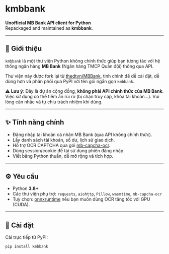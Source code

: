 # kmbbank

**Unofficial MB Bank API client for Python**  
Repackaged and maintained as **kmbbank**.

---

## 📌 Giới thiệu

`kmbbank` là một thư viện Python không chính thức giúp bạn tương tác với hệ thống ngân hàng **MB Bank** (Ngân hàng TMCP Quân đội) thông qua API.  

Thư viện này được fork lại từ [thedtvn/MBBank](https://github.com/thedtvn/MBBank), tinh chỉnh để dễ cài đặt, dễ dùng hơn và phân phối qua PyPI với tên gói ngắn gọn `kmbbank`.  

⚠️ **Lưu ý**: Đây là dự án cộng đồng, **không phải API chính thức của MB Bank**. Việc sử dụng có thể tiềm ẩn rủi ro (bị chặn truy cập, khóa tài khoản…). Vui lòng cân nhắc và tự chịu trách nhiệm khi dùng.

---

## ✨ Tính năng chính

- Đăng nhập tài khoản cá nhân MB Bank (qua API không chính thức).  
- Lấy danh sách tài khoản, số dư, lịch sử giao dịch.  
- Hỗ trợ OCR CAPTCHA qua gói [mb-capcha-ocr](https://pypi.org/project/mb-capcha-ocr/).  
- Dùng session/cookie để tái sử dụng phiên đăng nhập.  
- Viết bằng Python thuần, dễ mở rộng và tích hợp.

---

## ⚙️ Yêu cầu

- Python **3.8+**  
- Các thư viện phụ trợ: `requests`, `aiohttp`, `Pillow`, `wasmtime`, `mb-capcha-ocr`  
- Tuỳ chọn: [onnxruntime](https://onnxruntime.ai/getting-started) nếu bạn muốn dùng OCR tăng tốc với GPU (CUDA).

---

## 🚀 Cài đặt

Cài trực tiếp từ PyPI:

```bash
pip install kmbbank
